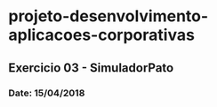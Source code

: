 # projeto-desenvolvimento-aplicacoes-corporativas

## Exercicio 03 - SimuladorPato
### Date: 15/04/2018
